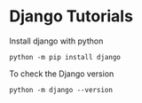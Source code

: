# Django Tutorials
Install django with python
```
python -m pip install django
```
To check the Django version
```
python -m django --version
```
